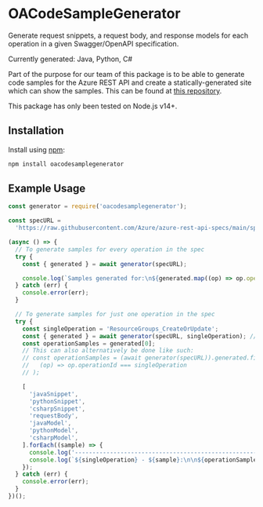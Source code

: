 # OACodeSampleGenerator

Generate request snippets, a request body, and response models for each operation in a given Swagger/OpenAPI specification.

Currently generated: Java, Python, C#

Part of the purpose for our team of this package is to be able to generate code samples for the Azure REST API and create a statically-generated site which can show the samples. This can be found at [this repository](https://github.com/ArchawinWongkittiruk/azure-rest-api-code-samples).

This package has only been tested on Node.js v14+. 

## Installation

Install using [npm](https://docs.npmjs.com/about-npm/):

```bash
npm install oacodesamplegenerator
```

## Example Usage

```javascript
const generator = require('oacodesamplegenerator');

const specURL =
  'https://raw.githubusercontent.com/Azure/azure-rest-api-specs/main/specification/resources/resource-manager/Microsoft.Resources/stable/2021-04-01/resources.json';

(async () => {
  // To generate samples for every operation in the spec
  try {
    const { generated } = await generator(specURL);

    console.log(`Samples generated for:\n${generated.map((op) => op.operationId).join('\n')}\n`);
  } catch (err) {
    console.error(err);
  }

  // To generate samples for just one operation in the spec
  try {
    const singleOperation = 'ResourceGroups_CreateOrUpdate';
    const { generated } = await generator(specURL, singleOperation); // See example/generated.json
    const operationSamples = generated[0];
    // This can also alternatively be done like such:
    // const operationSamples = (await generator(specURL)).generated.find(
    //   (op) => op.operationId === singleOperation
    // );

    [
      'javaSnippet',
      'pythonSnippet',
      'csharpSnippet',
      'requestBody',
      'javaModel',
      'pythonModel',
      'csharpModel',
    ].forEach((sample) => {
      console.log('----------------------------------------------------------\n\n');
      console.log(`${singleOperation} - ${sample}:\n\n${operationSamples[sample]}`);
    });
  } catch (err) {
    console.error(err);
  }
})();
```
